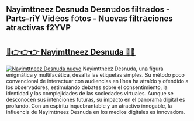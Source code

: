 ## Nayimttneez Desnuda D𝚎sn𝚞dos filtr𝚊dos - Parts-riY Vid𝚎os f𝚘tos - N𝚞evas filtr𝚊ciones atr𝚊ctivas f2YVP

# <h2><a href="http://mb5pdsd.tromn.icu/?c=Nayimttneez+Desnuda">🔗👉👉👉 Nayimttneez Desnuda 🔗🔗</a></h2>

[![Nayimttneez Desnuda nuevo](https://i.imgur.com/pEAQMta.gif)](http://mb5pdsd.tromn.icu/?c=Nayimttneez+Desnuda)
Nayimttneez Desnuda, una figura enigmática y multifacética, desafía las etiquetas simples. Su método poco convencional de interactuar con audiencias en línea ha atraído y ofendido a los observadores, estimulando debates sobre el consentimiento, la identidad y las complejidades de las sociedades virtuales. Aunque se desconocen sus intenciones futuras, su impacto en el panorama digital es profundo. Con un espíritu inquebrantable y un atractivo innegable, la influencia de Nayimttneez Desnuda en los medios digitales es innovadora.
